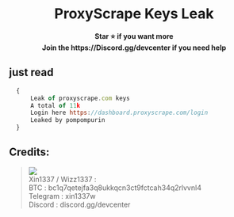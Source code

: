 <h1 align="center">ProxyScrape Keys Leak</h1>

<p align='center'>
  <b>Star ⭐ if you want more</b><br>
  <b>Join the https://Discord.gg/devcenter if you need help</b>
</p>

## just read
```js
  {
      Leak of proxyscrape.com keys
      A total of 11k
      Login here https://dashboard.proxyscrape.com/login
      Leaked by pompompurin
  }
```

##  Credits:
 > [![](https://cdn.discordapp.com/avatars/916040642369552414/a_1b5cc1dee6489570f593d1117a775fc7.gif?size=40)](https://github.com/wizz1337) <br>Xin1337 / Wizz1337 :
 <br>BTC : bc1q7qetejfa3q8ukkqcn3ct9fctcah34q2rlvvnl4
 <br>Telegram : xin1337w
 <br>Discord : discord.gg/devcenter
